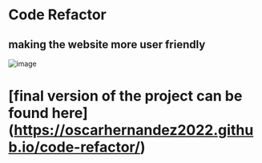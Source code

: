 # Code Refactor

## making the website more user friendly


![image](https://user-images.githubusercontent.com/97713255/156864544-f143e676-fb9b-4a1b-a27b-97696a3596a4.png)


# [final version of the project can be found here] (https://oscarhernandez2022.github.io/code-refactor/)
